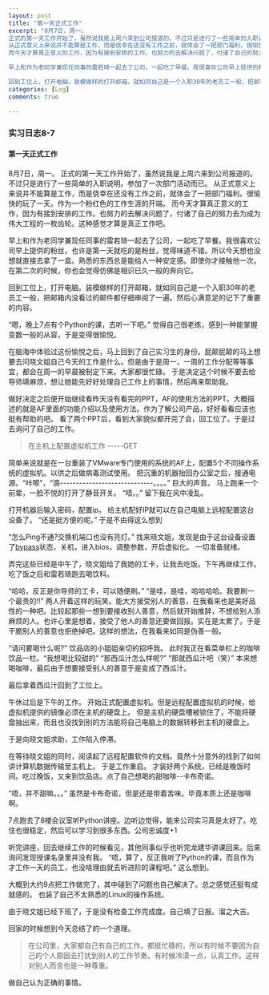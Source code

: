 ```yaml
---
layout: post
title: "第一天正式工作"
excerpt: "8月7日，周一。
正式的第一天工作开始了，虽然说我是上周六来到公司报道的。不过只是进行了一些简单的入职说明。参加了一次部门活动而已。
从正式意义上来说并不能算是工作，而是侥幸在还没有工作之前，就体会了一把部门福利。很愉快的玩了一天。作为一个粉红色的工作生涯的开端。
而今天才算真正意义的工作，因为有接到安排的工作。也努力的去解决问题了，付诸了自己的努力去为成为伟大工程的一枚齿轮。这种感觉才算是真正工作吧。

早上和作为老同学兼现任同事的雷若琦一起去了公司，一起吃了早餐。我很喜欢公司早上提供的粉丝，也许是第一天就吃的是粉丝，觉得味道不错。所以今天想也没想就直接去拿了一盒。熟悉的东西总是能给人一种安定感。即使你才接触他一次。在第二次的时候，你也会觉得仿佛是相识已久一般的奔向它。

回到工位上，打开电脑。装模做样的打开邮箱，就如同自己是一个入职30年的老员工一般，把邮箱内没看过的邮件都仔细审阅了一遍。然后心满意足的记下了重要的内容。"
categories: [Log]
comments: true

---
```


### 实习日志8-7

#### 第一天正式工作

8月7日，周一。
正式的第一天工作开始了，虽然说我是上周六来到公司报道的。不过只是进行了一些简单的入职说明。参加了一次部门活动而已。
从正式意义上来说并不能算是工作，而是侥幸在还没有工作之前，就体会了一把部门福利。很愉快的玩了一天。作为一个粉红色的工作生涯的开端。
而今天才算真正意义的工作，因为有接到安排的工作。也努力的去解决问题了，付诸了自己的努力去为成为伟大工程的一枚齿轮。这种感觉才算是真正工作吧。

早上和作为老同学兼现任同事的雷若琦一起去了公司，一起吃了早餐。我很喜欢公司早上提供的粉丝，也许是第一天就吃的是粉丝，觉得味道不错。所以今天想也没想就直接去拿了一盒。熟悉的东西总是能给人一种安定感。即使你才接触他一次。在第二次的时候，你也会觉得仿佛是相识已久一般的奔向它。

回到工位上，打开电脑。装模做样的打开邮箱，就如同自己是一个入职30年的老员工一般，把邮箱内没看过的邮件都仔细审阅了一遍。然后心满意足的记下了重要的内容。

“嗯，晚上7点有个Python的课，去听一下吧。”  觉得自己很老练，感到一种能掌握变数一般的从容，于是变得很愉悦。

在脑海中体验过这份愉悦之后，马上回到了自己实习生的身份。屁颠屁颠的马上想要去问晓文姐自己今天的工作是什么。但是由于是周一，一周的工作分配等等事宜，都会在周一的早晨被制定下来。大家都很忙碌。
于是决定这个时候不要去给导师填麻烦，想让她能先好好处理自己工作上的事情，然后再来帮助我。

做好决定之后便开始继续看昨天没有看完的PPT，AF的使用方法的PPT。大概描述的就是AF里面的功能介绍以及使用方法。作为了解公司产品，好好看看应该也挺有帮助的吧。
看了两个PPT后，看到大家貌似都开完了会，回工位了。于是过去询问了自己的工作。
> 在主机上配置虚拟机工作 -----GET

简单来说就是在一台重装了VMware专门使用的系统的AF上，配置5个不同操作系统的虚拟机。以供之后做病毒测试使用。
把沉重的机器抬回办公室之后，接通电源。“咔嚓”，“滴-----------------------------。。。。” 巨大的声音。
马上跑来一个前辈，一脸不悦的打开了静音开关。
“唔。。” 留下我在风中凌乱。


打开机器后输入密码，配置ip。
给主机配好IP就可以在自己电脑上远程配置这台设备了。
“还是挺方便的呢。”  于是不由得这么想到

“怎么Ping不通?交换机端口也没有亮灯。”
找来晓文姐，发现是由于这台设备设置了[bypass](https://baike.baidu.com/item/bypass)状态，关机，进入bios，调整参数，开启虚拟化。
一切准备就绪。

弄完这些已经是中午了，晓文姐给了我她的工卡，让我去吃饭。下午再继续工作。
吃了饭之后和雷若琦跑去喝饮料。

“哈哈，反正是你导师的工卡，可以随便刷。”
“是哇，是哇，哈哈哈哈。我要刷一个最贵的!!”  两人开着这样的玩笑。能大方接受别人的善意，在我看来也是美好品性的一种吧。比较起那些一想到要接收别人善意，然后就开始推辞，不想给别人添麻烦的人。也许心里是想着，接受了他人的善意还要做回报。实在是太累了。于是干脆别人的善意也拒绝掉吧。这样的想法，在我看来如同是伪善一般。

“请问要喝什么呢?” 饮品店的小姐姐亲切的招呼我。
此时我正在看菜单栏上的咖啡饮品一栏。“我想喝比较甜的”
“那西瓜汁怎么样呢?”
“那就西瓜汁吧（笑）” 本来想喝咖啡，最后由于想要接受别人的善意于是变成了西瓜汁。

最后拿着西瓜汁回到了工位上。

午休过后是下午的工作。 开始正式配置虚拟机。但是远程配置虚拟机的时候，给虚拟机提供的镜像必须在主机的硬盘上。
但是主机的硬盘槽被锁住了，不能将硬盘抽出来，而且也没找到别的方法能将自己电脑上的数据转移到主机的硬盘上。

于是向晓文姐求助，工作陷入停滞。

在等待晓文姐的同时，阅读起了远程配置软件的文档。竟然十分意外的找到了如何讲计算机数据传输至主机上。
于是工作重启。
才装好两个系统，已经是晚饭时间。吃过晚饭，又来到饮品店。点了自己想喝的甜咖啡--卡布奇诺。

“唔，并不甜嘛。。。” 虽然是卡布奇诺，但是还是带着苦味。毕竟本质上还是咖啡啊。

7点跑去了8楼会议室听Python讲座。边听边觉得，能来公司实习真是太好了。吃住也很稳定，然后可以学习到很多东西。公司忠诚度+1

听完讲座，回去继续工作的时候看见，其他同事似乎也听完龙建华讲课回来。后来询问发现授课名录里并没有我。
“唔，算了，反正我听了Python的课，而且作为才工作一天的员工，也没啥理由就去听进阶的课程吧。”  这么想到。

大概到大约9点把工作做完了，其中碰到了问题也自己解决了。总之感觉还挺有成就感的。 也装了自己不太熟悉的Linux的操作系统。

由于晓文姐已经下班了，于是没有检查工作完成度。自己填了日报。溜之大吉。  

回家的时候想到今天总结了的一个道理。

> 在公司里，大家都自己有自己的工作。都挺忙碌的，所以有时候不要因为自己的个人原因去打扰到别人的工作节奏。有时候冷漠一点，认真工作。这样对别人而言也是一种尊重。  

做自己认为正确的事情。
